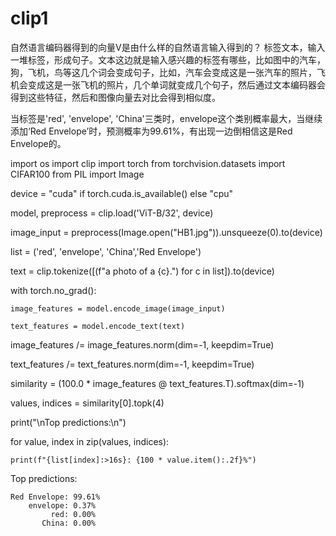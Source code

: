 # clip1
自然语言编码器得到的向量V是由什么样的自然语言输入得到的？
标签文本，输入一堆标签，形成句子。文本这边就是输入感兴趣的标签有哪些，比如图中的汽车，狗，飞机，鸟等这几个词会变成句子，比如，汽车会变成这是一张汽车的照片，飞机会变成这是一张飞机的照片，几个单词就变成几个句子，然后通过文本编码器会得到这些特征，然后和图像向量去对比会得到相似度。

当标签是'red', 'envelope', 'China'三类时，envelope这个类别概率最大，当继续添加‘Red Envelope’时，预测概率为99.61%，有出现一边倒相信这是Red Envelope的。

import os
import clip
import torch
from torchvision.datasets import CIFAR100
from PIL import Image

device = "cuda" if torch.cuda.is_available() else "cpu"

model, preprocess = clip.load('ViT-B/32', device)

image_input = preprocess(Image.open("HB1.jpg")).unsqueeze(0).to(device)

list = ('red', 'envelope', 'China','Red Envelope')

text = clip.tokenize([(f"a photo of a {c}.") for c in list]).to(device)

with torch.no_grad():

    image_features = model.encode_image(image_input)
    
    text_features = model.encode_text(text)

image_features /= image_features.norm(dim=-1, keepdim=True)

text_features /= text_features.norm(dim=-1, keepdim=True)

similarity = (100.0 * image_features @ text_features.T).softmax(dim=-1)

values, indices = similarity[0].topk(4)


print("\nTop predictions:\n")

for value, index in zip(values, indices):

    print(f"{list[index]:>16s}: {100 * value.item():.2f}%")


Top predictions:

    Red Envelope: 99.61%
        envelope: 0.37%
             red: 0.00%
           China: 0.00%

